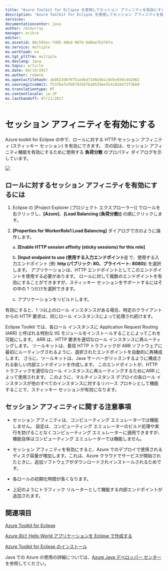 ```yaml
---
title: "Azure Toolkit for Eclipse を使用してセッション アフィニティを有効にする"
description: "Azure Toolkit for Eclipse を使用してセッション アフィニティを有効にする方法について説明します。"
services: 
documentationcenter: java
author: rmcmurray
manager: erikre
editor: 
ms.assetid: 88c595ec-7d85-40bd-9078-8d6be7b3f0fa
ms.service: multiple
ms.workload: na
ms.tgt_pltfrm: multiple
ms.devlang: Java
ms.topic: article
ms.date: 04/14/2017
ms.author: robmcm
ms.openlocfilehash: ab8623d6f9751ed6d71d9a5b1c0d5e939c442862
ms.sourcegitcommit: f537befafb079256fba0529ee554c034d73f36b0
ms.translationtype: MT
ms.contentlocale: ja-JP
ms.lasthandoff: 07/11/2017
---
```

# <a name="enable-session-affinity"></a>セッション アフィニティを有効にする
Azure toolkit for Eclipse の中で、ロールに対する HTTP セッション アフィニティ (スティッキー セッション) を有効にできます。 次の図は、セッション アフィニティ機能を有効にするために使用する **負荷分散** のプロパティ ダイアログを示しています。

![][ic719492]

## <a name="to-enable-session-affinity-for-your-role"></a>ロールに対するセッション アフィニティを有効にするには
1. Eclipse の [Project Explorer (プロジェクト エクスプローラー)] でロールを右クリックし、**[Azure]**、**[Load Balancing (負荷分散)]** の順にクリックします。

2. **[Properties for WorkerRole1 Load Balancing]** ダイアログで次のように操作します。

   a. **[Enable HTTP session affinity (sticky sessions) for this role]**

   b. **[Input endpoint to use (使用する入力エンドポイント)]** で、使用する入力エンドポイント (例: **http (パブリック: 80、プライベート: 8080)**) を選択します。 アプリケーションは、HTTP エンドポイントとしてこのエンドポイントを使用する必要があります。 ロールに対して複数のエンドポイントを有効にすることができますが、スティッキー セッションをサポートするにはその中の 1 つだけを選択できます。

   c. アプリケーションをリビルドします。

有効にすると、1 つ以上のロール インスタンスがある場合、特定のクライアントからの HTTP 要求は、同じロール インスタンスによって処理され続けます。

Eclipse Toolkit では、各ロール インスタンスに Application Request Routing (ARR) と呼ばれる特別な IIS モジュールをインストールすることによってこれを可能にします。 ARR は、HTTP 要求を適切なロール インスタンスに再ルーティングします。 ツールキットは、着信 HTTP トラフィックが ARR ソフトウェアに最初にルーティングされるように、選択されたエンドポイントを自動的に再構成します。 さらに、ツールキットは、Java サーバーがリッスンするように構成される新しい内部エンドポイントを作成します。 このエンドポイントが、HTTP トラフィックを適切なロール インスタンスに再ルーティングするためにARR によって使用されます。 このように、マルチインスタンス デプロイの各ロール インスタンスが他のすべてのインスタンスに対するリバース プロキシとして機能することで、スティッキー セッションが有効になります。

## <a name="notes-about-session-affinity"></a>セッション アフィニティに関する注意事項
* セッション アフィニティは、コンピューティング エミュレーターでは機能しません。 設定は、コンピューティング エミュレーターのビルド処理や実行を妨げることなくコンピューティング エミュレーターに適用できますが、機能自体はコンピューティング エミュレーターでは機能しません。

* セッション アフィニティを有効にすると、Azure でのデプロイで使用されるディスク容量が増加します。これは、Azure クラウドでサービスが開始されたときに、追加ソフトウェアがダウンロードされインストールされるためです。

* 各ロールの初期化時間が長くなります。

* 上記のようにトラフィック リルーターとして機能する内部エンドポイントが追加されます。


## <a name="see-also"></a>関連項目
[Azure Toolkit for Eclipse][Azure Toolkit for Eclipse]

[Azure 向け Hello World アプリケーションを Eclipse で作成する][Creating a Hello World Application for Azure in Eclipse]

[Azure Toolkit for Eclipse のインストール][Installing the Azure Toolkit for Eclipse] 

Java での Azure の使用の詳細については、[Azure Java デベロッパー センター][Azure Java Developer Center]を参照してください。

<!-- URL List -->

[Azure Java Developer Center]: http://go.microsoft.com/fwlink/?LinkID=699547
[Azure Toolkit for Eclipse]: http://go.microsoft.com/fwlink/?LinkID=699529
[Creating a Hello World Application for Azure in Eclipse]: http://go.microsoft.com/fwlink/?LinkID=699533
[How to Maintain Session Data with Session Affinity]: http://go.microsoft.com/fwlink/?LinkID=699539
[Installing the Azure Toolkit for Eclipse]: http://go.microsoft.com/fwlink/?LinkId=699546

<!-- IMG List -->

[ic719492]: ./media/azure-toolkit-for-eclipse-enable-session-affinity/ic719492.png

<!-- Legacy MSDN URL = https://msdn.microsoft.com/library/azure/hh690950.aspx -->
